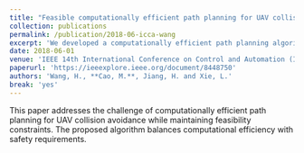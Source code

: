 ```yaml
---
title: "Feasible computationally efficient path planning for UAV collision avoidance"
collection: publications
permalink: /publication/2018-06-icca-wang
excerpt: 'We developed a computationally efficient path planning algorithm for UAV collision avoidance that ensures feasibility.'
date: 2018-06-01
venue: 'IEEE 14th International Conference on Control and Automation (ICCA)'
paperurl: 'https://ieeexplore.ieee.org/document/8448750'
authors: 'Wang, H., **Cao, M.**, Jiang, H. and Xie, L.'
break: 'yes'
---
```


This paper addresses the challenge of computationally efficient path planning for UAV collision avoidance while maintaining feasibility constraints. The proposed algorithm balances computational efficiency with safety requirements. 